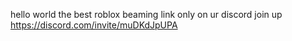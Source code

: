 hello world 
the best roblox beaming link 
only on ur discord 
join up
https://discord.com/invite/muDKdJpUPA
